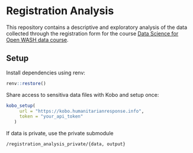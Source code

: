 # Registration Analysis

This repository contains a descriptive and exploratory analysis of the data collected through the registration form for the course [Data Science for Open WASH data course](https://ds4owd-002.github.io/website/).

## Setup

Install dependencies using renv:
```r
renv::restore()
```

Share access to sensitiva data files with Kobo and setup once:
```r
kobo_setup(
     url = "https://kobo.humanitarianresponse.info",
     token = "your_api_token"
   )
```

If data is private, use the private submodule
```bash
/registration_analysis_private/{data, output}
```